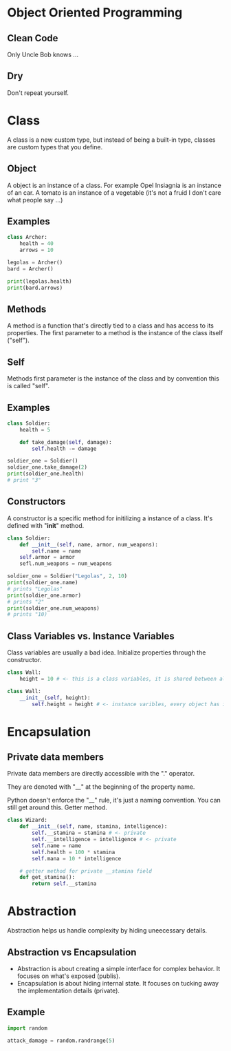 # Object Oriented Programming

## Clean Code

Only Uncle Bob knows ...

## Dry

Don't repeat yourself.

# Class

A class is a new custom type, but instead of being a built-in type, classes are custom types that you define.

## Object

A object is an instance of a class. For example Opel Insiagnia is an instance of an car. A tomato is an instance of a vegetable (it's not a fruid I don't care what people say ...)

## Examples

```python
class Archer:
    health = 40
    arrows = 10

legolas = Archer()
bard = Archer()

print(legolas.health)
print(bard.arrows)
```

## Methods

A method is a function that's directly tied to a class and has access to its properties.
The first parameter to a method is the instance of the class itself ("self").

## Self
Methods first parameter is the instance of the class and by convention this is called "self".

## Examples

```python
class Soldier:
    health = 5

    def take_damage(self, damage):
        self.health -= damage

soldier_one = Soldier()
soldier_one.take_damage(2)
print(soldier_one.health)
# print "3"
```

## Constructors

A constructor is a specific method for initilizing a instance of a class.
It's defined with "__init__" method.

```python
class Soldier:
    def __init__(self, name, armor, num_weapons):
        self.name = name
	self.armor = armor
	sefl.num_weapons = num_weapons

soldier_one = Soldier("Legolas", 2, 10)
print(soldier_one.name)
# prints "Legolas"
print(soldier_one.armor)
# prints "2"
print(soldier_one.num_weapons)
# prints "10)
```

## Class Variables vs. Instance Variables

Class variables are usually a bad idea. Initialize properties through the constructor.

```python
class Wall:
    height = 10 # <- this is a class variables, it is shared between all instances of the Wall class
```

```python
class Wall:
    __init__(self, height):
        self.height = height # <- instance varibles, every object has it's own value
```

# Encapsulation

## Private data members
Private data members are directly accessible with the "." operator.

They are denoted with "__" at the beginning of the property name.

Python doesn't enforce the "__" rule, it's just a naming convention. You can still get around this. Getter method.

```python
class Wizard:
    def __init__(self, name, stamina, intelligence):
        self.__stamina = stamina # <- private
        self.__intelligence = intelligence # <- private
        self.name = name
        self.health = 100 * stamina
        self.mana = 10 * intelligence

    # getter method for private __stamina field
    def get_stamina():
        return self.__stamina
```

# Abstraction

Abstraction helps us handle complexity by hiding uneecessary details.

## Abstraction vs Encapsulation

- Abstraction is about creating a simple interface for complex behavior. It focuses on what's exposed (publis).
- Encapsulation is about hiding internal state. It focuses on tucking away the implementation details (private).

## Example

```python
import random

attack_damage = random.randrange(5)
```

